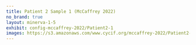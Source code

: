 ```yaml
---
title: Patient 2 Sample 1 (McCaffrey 2022)
no_brand: true
layout: minerva-1-5
exhibit: config-mccaffrey-2022/Patient2-1 
images: https://s3.amazonaws.com/www.cycif.org/mccaffrey-2022/Patient2-1
---
```

